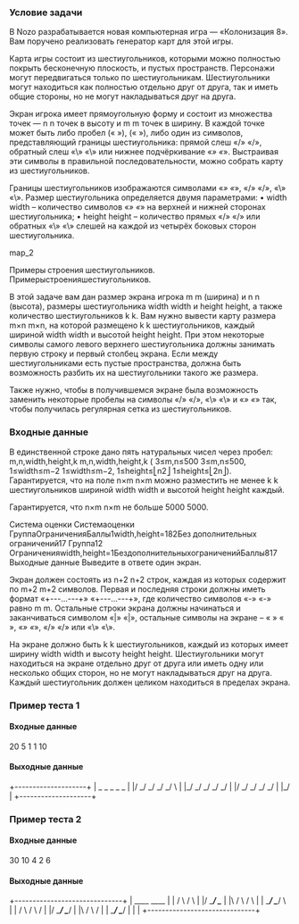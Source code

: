 ### Условие задачи
В Nozo разрабатывается новая компьютерная игра — «Колонизация 8». Вам поручено реализовать генератор карт для этой игры.

Карта игры состоит из шестиугольников, которыми можно полностью покрыть бесконечную плоскость, и пустых пространств. Персонажи могут передвигаться только по шестиугольникам. Шестиугольники могут находиться как полностью отдельно друг от друга, так и иметь общие стороны, но не могут накладываться друг на друга.

Экран игрока имеет прямоугольную форму и состоит из множества точек — 
n
n точек в высоту и 
m
m точек в ширину. В каждой точке может быть либо пробел 
(« »),
(« »), либо один из символов, представляющий границы шестиугольника: прямой слеш 
«/»
«/», обратный слеш 
«\»
«\» или нижнее подчёркивание 
«_»
«_». Выстраивая эти символы в правильной последовательности, можно собрать карту из шестиугольников.

Границы шестиугольников изображаются символами 
«_»
«_», 
«/»
«/», 
«\»
«\». Размер шестиугольника определяется двумя параметрами:
• 
width
width – количество символов 
«_»
«_» на верхней и нижней сторонах шестиугольника;
• 
height
height – количество прямых 
«/»
«/» или обратных 
«\»
«\» слешей на каждой из четырёх боковых сторон шестиугольника.

                 
map_2
                             
Примеры строения шестиугольников.
Примерыстроенияшестиугольников.

В этой задаче вам дан размер экрана игрока 
m
m (ширина) и 
n
n (высота), размеры шестиугольника 
width
width и 
height
height, а также количество шестиугольников 
k
k. Вам нужно вывести карту размера 
m×n
m×n, на которой размещено 
k
k шестиугольников, каждый шириной 
width
width и высотой 
height
height. При этом некоторые символы самого левого верхнего шестиугольника должны занимать первую строку и первый столбец экрана. Если между шестиугольниками есть пустые пространства, должна быть возможность разбить их на шестиугольники такого же размера. 

Также нужно, чтобы в получившемся экране была возможность заменить некоторые пробелы на символы 
«/»
«/», 
«\»
«\» и 
«_»
«_» так, чтобы получилась регулярная сетка из шестиугольников.
### Входные данные
В единственной строке дано пять натуральных чисел через пробел: 
m,n,width,height,k
m,n,width,height,k (
3≤m,n≤500
3≤m,n≤500, 
1≤width≤m−2
1≤width≤m−2, 
1≤height≤⎣n2⎦
1≤height≤⎣2n​⎦). Гарантируется, что на поле 
n×m
n×m можно разместить не менее 
k
k шестиугольников шириной 
width
width и высотой 
height
height каждый.

Гарантируется, что 
n×m
n×m не больше 
5000
5000.

Система оценки
Системаоценки
ГруппаОграниченияБаллы1width,height=182Без дополнительных ограничений17
Группа12​Ограниченияwidth,height=1Бездополнительныхограничений​Баллы817​​
Выходные данные
Выведите в ответе один экран.

Экран должен состоять из 
n+2
n+2 строк, каждая из которых содержит по 
m+2
m+2 символов. Первая и последняя строки должны иметь формат 
«+---...---+»
«+---...---+», где количество символов 
«-»
«-» равно 
m
m. Остальные строки экрана должны начинаться и заканчиваться символом 
«|»
«|», остальные символы на экране – 
« »
« », 
«_»
«_», 
«/»
«/» или 
«\»
«\».

На экране должно быть 
k
k шестиугольников, каждый из которых имеет ширину 
width
width и высоту 
height
height. Шестиугольники могут находиться на экране отдельно друг от друга или иметь одну или несколько общих сторон, но не могут накладываться друг на друга. Каждый шестиугольник должен целиком находиться в пределах экрана.

###    Пример теста 1

#### Входные данные

20 5 1 1 10
#### Выходные данные
+--------------------+
| _   _   _   _   _  |
|/ \_/ \_/ \_/ \_/ \ |
|\_/ \_/ \_/ \_/ \_/ |
|/ \_/ \_/ \_/ \_/   |
|\_/                 |
+--------------------+
### Пример теста 2
#### Входные данные
30 10 4 2 6
#### Выходные данные
+------------------------------+
|  ____        ____            |
| /    \      /    \           |
|/      \____/      \____      |
|\      /    \      /    \     |
| \____/      \____/      \    |
| /    \      /    \      /    |
|/      \____/      \____/     |
|\      /    \      /          |
| \____/      \____/           |
|                              |
+------------------------------+